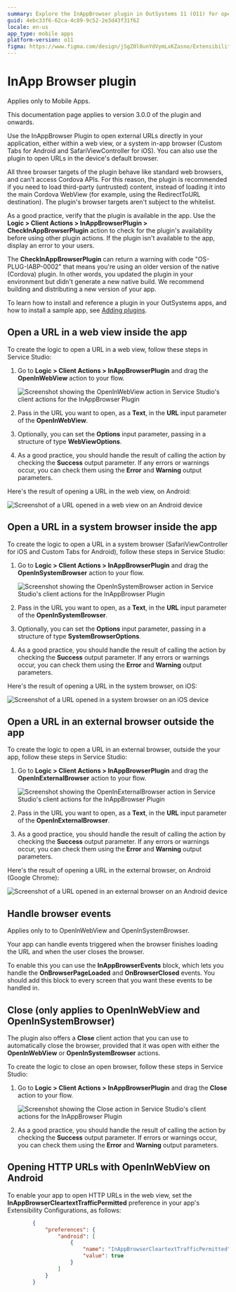 ```yaml
---
summary: Explore the InAppBrowser plugin in OutSystems 11 (O11) for opening external URLs directly in your application.
guid: 4ebc33f6-62ca-4c89-9c52-2e3d43f31f62
locale: en-us
app_type: mobile apps
platform-version: o11
figma: https://www.figma.com/design/jSgZ0l0unYdVymLxKZasno/Extensibility-and-Integration?node-id=3732-79&t=Ib80O7AL6sHpUAoc-0
---
```


# InApp Browser plugin

<div class="info" markdown="1">

Applies only to Mobile Apps.

</div>

This documentation page applies to version 3.0.0 of the plugin and onwards.

Use the InAppBrowser Plugin to open external URLs directly in your application, either within a web view, or a system in-app browser (Custom Tabs for Android and SafariViewController for iOS). You can also use the plugin to open URLs in the device's default browser.

All three browser targets of the plugin behave like standard web browsers, and can't access Cordova APIs. For this reason, the plugin is recommended if you need to load third-party (untrusted) content, instead of loading it into the main Cordova WebView (for example, using the RedirectToURL destination). The plugin's browser targets aren't subject to the whitelist.

As a good practice, verify that the plugin is available in the app. Use the **Logic > Client Actions > InAppBrowserPlugin > CheckInAppBrowserPlugin** action to check for the plugin's availability before using other plugin actions. If the plugin isn't available to the app, display an error to your users.

The **CheckInAppBrowserPlugin** can return a warning with code "OS-PLUG-IABP-0002" that means you're using an older version of the native (Cordova) plugin. In other words, you updated the plugin in your environment but didn't generate a new native build. We recommend building and distributing a new version of your app.

<div class="info" markdown="1">

To learn how to install and reference a plugin in your OutSystems apps, and how to install a sample app, see [Adding plugins](../intro.md#adding-plugins).

</div>

## Open a URL in a web view inside the app

To create the logic to open a URL in a web view, follow these steps in Service Studio:

1. Go to **Logic > Client Actions > InAppBrowserPlugin** and drag the **OpenInWebView** action to your flow.

    ![Screenshot showing the OpenInWebView action in Service Studio's client actions for the InAppBrowser Plugin](images/open-in-web-view-ss.png "Service Studio Client Actions for InAppBrowser Plugin")

1. Pass in the URL you want to open, as a **Text**, in the **URL** input parameter of the **OpenInWebView**.
   
1. Optionally, you can set the **Options** input parameter, passing in a structure of type **WebViewOptions**.

1. As a good practice, you should handle the result of calling the action by checking the **Success** output parameter. If any errors or warnings occur, you can check them using the **Error** and **Warning** output parameters.

Here's the result of opening a URL in the web view, on Android:

![Screenshot of a URL opened in a web view on an Android device](images/web-view-android.png "Web View on Android")

## Open a URL in a system browser inside the app

To create the logic to open a URL in a system browser (SafariViewController for iOS and Custom Tabs for Android), follow these steps in Service Studio:

1. Go to **Logic > Client Actions > InAppBrowserPlugin** and drag the **OpenInSystemBrowser** action to your flow.

    ![Screenshot showing the OpenInSystemBrowser action in Service Studio's client actions for the InAppBrowser Plugin](images/open-in-system-browser-ss.png "Service Studio Client Actions for InAppBrowser Plugin")

1. Pass in the URL you want to open, as a **Text**, in the **URL** input parameter of the **OpenInSystemBrowser**.
   
1. Optionally, you can set the **Options** input parameter, passing in a structure of type **SystemBrowserOptions**.

1. As a good practice, you should handle the result of calling the action by checking the **Success** output parameter. If any errors or warnings occur, you can check them using the **Error** and **Warning** output parameters.

Here's the result of opening a URL in the system browser, on iOS:

![Screenshot of a URL opened in a system browser on an iOS device](images/system-browser-ios.png "System Browser on iOS")

## Open a URL in an external browser outside the app

To create the logic to open a URL in an external browser, outside the your app, follow these steps in Service Studio:

1. Go to **Logic > Client Actions > InAppBrowserPlugin** and drag the **OpenInExternalBrowser** action to your flow.

    ![Screenshot showing the OpenInExternalBrowser action in Service Studio's client actions for the InAppBrowser Plugin](images/open-in-external-browser-ss.png "Service Studio Client Actions for InAppBrowser Plugin")

1. Pass in the URL you want to open, as a **Text**, in the **URL** input parameter of the **OpenInExternalBrowser**.

1. As a good practice, you should handle the result of calling the action by checking the **Success** output parameter. If any errors or warnings occur, you can check them using the **Error** and **Warning** output parameters.

Here's the result of opening a URL in the external browser, on Android (Google Chrome):

![Screenshot of a URL opened in an external browser on an Android device](images/external-browser-android.png "External Browser on Android")

## Handle browser events

<div class="info" markdown="1">

Applies only to to OpenInWebView and OpenInSystemBrowser.

</div>

Your app can handle events triggered when the browser finishes loading the URL and when the user closes the browser.

To enable this you can use the **InAppBrowserEvents** block, which lets you handle the **OnBrowserPageLoaded** and **OnBrowserClosed** events. You should add this block to every screen that you want these events to be handled in.

## Close (only applies to OpenInWebView and OpenInSystemBrowser)

The plugin also offers a **Close** client action that you can use to automatically close the browser, provided that it was open with either the **OpenInWebView** or **OpenInSystemBrowser** actions.

To create the logic to close an open browser, follow these steps in Service Studio:

1. Go to **Logic > Client Actions > InAppBrowserPlugin** and drag the **Close** action to your flow.

    ![Screenshot showing the Close action in Service Studio's client actions for the InAppBrowser Plugin](images/close-browser-ss.png "Service Studio Client Actions for InAppBrowser Plugin")

3. As a good practice, you should handle the result of calling the action by checking the **Success** output parameter. If errors or warnings occur, you can check them using the **Error** and **Warning** output parameters.

## Opening HTTP URLs with OpenInWebView on Android

To enable your app to open HTTP URLs in the web view, set the **InAppBrowserCleartextTrafficPermitted** preference in your app's Extensibility Configurations, as follows:

```json
        {
            "preferences": {
                "android": [
                    {
                        "name": "InAppBrowserCleartextTrafficPermitted",
                        "value": true
                    }
                ]
            }
        }
```
